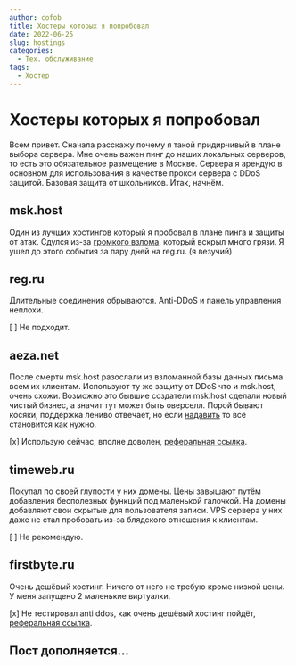```yaml
---
author: cofob
title: Хостеры которых я попробовал
date: 2022-06-25
slug: hostings
categories:
  - Тех. обслуживание
tags:
  - Хостер
---
```


# Хостеры которых я попробовал

Всем привет. Сначала расскажу почему я такой придирчивый в плане выбора сервера. Мне очень важен пинг до наших локальных серверов, то есть это обязательное размещение в Москве. Сервера я арендую в основном для использования в качестве прокси сервера с DDoS защитой. Базовая защита от школьников. Итак, начнём.

## msk.host

Один из лучших хостингов который я пробовал в плане пинга и защиты от атак. Сдулся из-за [громкого взлома](https://ipfs.io/ipfs/bafybeidhudbkhxpemcjsuiaud3yth55gouckv2icynh5qwo4z5fsep5gk4), который вскрыл много грязи. Я ушел до этого события за пару дней на reg.ru. (я везучий)

## reg.ru

Длительные соединения обрываются. Anti-DDoS и панель управления неплохи.

[ ] Не подходит.

## aeza.net

После смерти msk.host разослали из взломанной базы данных письма всем их клиентам. Используют ту же защиту от DDoS что и msk.host, очень схожи. Возможно это бывшие создатели msk.host сделали новый чистый бизнес, а значит тут может быть оверселл. Порой бывают косяки, поддержка лениво отвечает, но если [надавить](https://ipfs.io/ipfs/bafybeibocihifzq4levfzq52ffnk3o7upcx6upqgxb3xzqnrlku5extp6i/aeza.html) то всё становится как нужно.

[x] Использую сейчас, вполне доволен, [реферальная ссылка](https://aeza.net/?ref=346321).

## timeweb.ru

Покупал по своей глупости у них домены. Цены завышают путём добавления бесполезных функций под маленькой галочкой. На домены добавляют свои скрытые для пользователя записи. VPS сервера у них даже не стал пробовать из-за блядского отношения к клиентам.

[ ] Не рекомендую.

## firstbyte.ru

Очень дешёвый хостинг. Ничего от него не требую кроме низкой цены. У меня запущено 2 маленькие виртуалки.

[x] Не тестировал anti ddos, как очень дешёвый хостинг пойдёт, [реферальная ссылка](https://aeza.net/?ref=346321).

## Пост дополняется...
